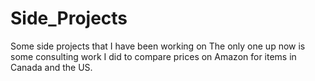 # Side_Projects
Some side projects that I have been working on
The only one up now is some consulting work I did to compare prices on Amazon for items in Canada and the US.

